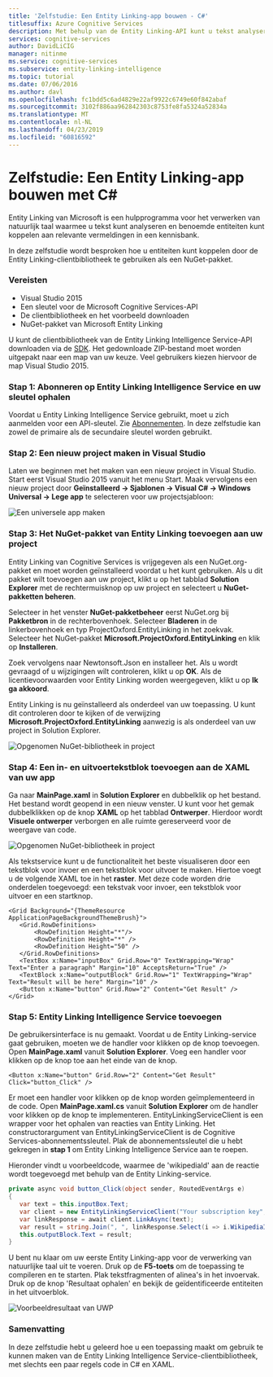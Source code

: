 ```yaml
---
title: 'Zelfstudie: Een Entity Linking-app bouwen - C#'
titlesuffix: Azure Cognitive Services
description: Met behulp van de Entity Linking-API kunt u tekst analyseren en benoemde entiteiten koppelen aan relevante vermeldingen in een kennisbank.
services: cognitive-services
author: DavidLiCIG
manager: nitinme
ms.service: cognitive-services
ms.subservice: entity-linking-intelligence
ms.topic: tutorial
ms.date: 07/06/2016
ms.author: davl
ms.openlocfilehash: fc1bdd5c6ad4829e22af9922c6749e60f842abaf
ms.sourcegitcommit: 3102f886aa962842303c8753fe8fa5324a52834a
ms.translationtype: MT
ms.contentlocale: nl-NL
ms.lasthandoff: 04/23/2019
ms.locfileid: "60816592"
---
```

# <a name="tutorial-build-an-entity-linking-app-with-c"></a>Zelfstudie: Een Entity Linking-app bouwen met C#

Entity Linking van Microsoft is een hulpprogramma voor het verwerken van natuurlijk taal waarmee u tekst kunt analyseren en benoemde entiteiten kunt koppelen aan relevante vermeldingen in een kennisbank. 

In deze zelfstudie wordt besproken hoe u entiteiten kunt koppelen door de Entity Linking-clientbibliotheek te gebruiken als een NuGet-pakket. 

### <a name="Prerequisites">Vereisten</a>

- Visual Studio 2015
- Een sleutel voor de Microsoft Cognitive Services-API
- De clientbibliotheek en het voorbeeld downloaden
- NuGet-pakket van Microsoft Entity Linking

U kunt de clientbibliotheek van de Entity Linking Intelligence Service-API downloaden via de [SDK](https://www.github.com/microsoft/cognitive-entitylinking-windows). Het gedownloade ZIP-bestand moet worden uitgepakt naar een map van uw keuze. Veel gebruikers kiezen hiervoor de map Visual Studio 2015.

### <a name="step-1-subscribe-entity-linking-intelligence-service-and-get-your-own-key">Stap 1: Abonneren op Entity Linking Intelligence Service en uw sleutel ophalen</a>
Voordat u Entity Linking Intelligence Service gebruikt, moet u zich aanmelden voor een API-sleutel. Zie [Abonnementen](https://www.microsoft.com/cognitive-services/en-us/sign-up). In deze zelfstudie kan zowel de primaire als de secundaire sleutel worden gebruikt.

### <a name="step-2-create-a-new-project-in-visual-studio"> Stap 2: Een nieuw project maken in Visual Studio</a>

Laten we beginnen met het maken van een nieuw project in Visual Studio. Start eerst Visual Studio 2015 vanuit het menu Start. Maak vervolgens een nieuw project door **Geïnstalleerd → Sjablonen → Visual C# → Windows Universal → Lege app** te selecteren voor uw projectsjabloon:

 ![Een universele app maken](./Images/CreateUWP.png)

### <a name="step-3-add-the-entity-linking-nuget-package-to-your-project">Stap 3: Het NuGet-pakket van Entity Linking toevoegen aan uw project</a>

Entity Linking van Cognitive Services is vrijgegeven als een NuGet.org-pakket en moet worden geïnstalleerd voordat u het kunt gebruiken.
Als u dit pakket wilt toevoegen aan uw project, klikt u op het tabblad **Solution Explorer** met de rechtermuisknop op uw project en selecteert u **NuGet-pakketten beheren**.

Selecteer in het venster **NuGet-pakketbeheer** eerst NuGet.org bij **Pakketbron** in de rechterbovenhoek. Selecteer **Bladeren** in de linkerbovenhoek en typ ProjectOxford.EntityLinking in het zoekvak. Selecteer het NuGet-pakket **Microsoft.ProjectOxford.EntityLinking** en klik op **Installeren**.

Zoek vervolgens naar Newtonsoft.Json en installeer het. Als u wordt gevraagd of u wijzigingen wilt controleren, klikt u op **OK**. Als de licentievoorwaarden voor Entity Linking worden weergegeven, klikt u op **Ik ga akkoord**.

Entity Linking is nu geïnstalleerd als onderdeel van uw toepassing. U kunt dit controleren door te kijken of de verwijzing **Microsoft.ProjectOxford.EntityLinking** aanwezig is als onderdeel van uw project in Solution Explorer.

 ![Opgenomen NuGet-bibliotheek in project](./Images/NugetLibraryInProject.png)
 
### <a name="step-4-add-an-input-and-output-text-block-to-your-apps-xaml">Stap 4: Een in- en uitvoertekstblok toevoegen aan de XAML van uw app</a>
Ga naar **MainPage.xaml** in **Solution Explorer** en dubbelklik op het bestand. Het bestand wordt geopend in een nieuw venster. U kunt voor het gemak dubbelklikken op de knop **XAML** op het tabblad **Ontwerper**. Hierdoor wordt **Visuele ontwerper** verborgen en alle ruimte gereserveerd voor de weergave van code.

 ![Opgenomen NuGet-bibliotheek in project](./Images/UWPMainPage.png)
 
Als tekstservice kunt u de functionaliteit het beste visualiseren door een tekstblok voor invoer en een tekstblok voor uitvoer te maken. Hiertoe voegt u de volgende XAML toe in het **raster**. Met deze code worden drie onderdelen toegevoegd: een tekstvak voor invoer, een tekstblok voor uitvoer en een startknop.
 
 ```XAML
 <Grid Background="{ThemeResource ApplicationPageBackgroundThemeBrush}">
    <Grid.RowDefinitions>
        <RowDefinition Height="*"/>
        <RowDefinition Height="*" />
        <RowDefinition Height="50" />
    </Grid.RowDefinitions>
    <TextBox x:Name="inputBox" Grid.Row="0" TextWrapping="Wrap" Text="Enter a paragraph" Margin="10" AcceptsReturn="True" />
    <TextBlock x:Name="outputBlock" Grid.Row="1" TextWrapping="Wrap" Text="Result will be here" Margin="10" />
    <Button x:Name="button" Grid.Row="2" Content="Get Result" />
</Grid>
 ```
 
### <a name="step-5-proceed-to-add-entity-linking-intelligence-service">Stap 5: Entity Linking Intelligence Service toevoegen</a>
 
De gebruikersinterface is nu gemaakt. Voordat u de Entity Linking-service gaat gebruiken, moeten we de handler voor klikken op de knop toevoegen. Open **MainPage.xaml** vanuit **Solution Explorer**. Voeg een handler voor klikken op de knop toe aan het einde van de knop.
 
 ```XAML
 <Button x:Name="button" Grid.Row="2" Content="Get Result" Click="button_Click" />
 ```
 
Er moet een handler voor klikken op de knop worden geïmplementeerd in de code. Open **MainPage.xaml.cs** vanuit **Solution Explorer** om de handler voor klikken op de knop te implementeren. EntityLinkingServiceClient is een wrapper voor het ophalen van reacties van Entity Linking. Het constructorargument van EntityLinkingServiceClient is de Cognitive Services-abonnementssleutel. Plak de abonnementssleutel die u hebt gekregen in **stap 1** om Entity Linking Intelligence Service aan te roepen. 

Hieronder vindt u voorbeeldcode, waarmee de 'wikipediaId' aan de reactie wordt toegevoegd met behulp van de Entity Linking-service. 
 
 ```csharp
 private async void button_Click(object sender, RoutedEventArgs e)
{
    var text = this.inputBox.Text;
    var client = new EntityLinkingServiceClient("Your subscription key","https://api.labs.cognitive.microsoft.com");
    var linkResponse = await client.LinkAsync(text);
    var result = string.Join(", ", linkResponse.Select(i => i.WikipediaID).ToList());
    this.outputBlock.Text = result;
}
 ```
 
U bent nu klaar om uw eerste Entity Linking-app voor de verwerking van natuurlijke taal uit te voeren. Druk op de **F5-toets** om de toepassing te compileren en te starten. Plak tekstfragmenten of alinea's in het invoervak. Druk op de knop 'Resultaat ophalen' en bekijk de geïdentificeerde entiteiten in het uitvoerblok.
 
 ![Voorbeeldresultaat van UWP](./Images/DemoCodeResult.png)
 
### <a name="summary">Samenvatting</a>
 
In deze zelfstudie hebt u geleerd hoe u een toepassing maakt om gebruik te kunnen maken van de Entity Linking Intelligence Service-clientbibliotheek, met slechts een paar regels code in C# en XAML. 

